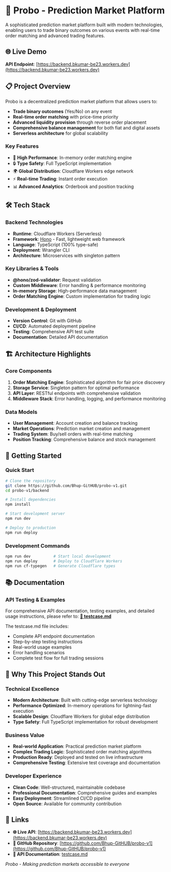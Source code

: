 # 🎯 Probo - Prediction Market Platform

A sophisticated prediction market platform built with modern technologies, enabling users to trade binary outcomes on various events with real-time order matching and advanced trading features.

## 🌐 Live Demo
**API Endpoint**: [https://backend.bkumar-be23.workers.dev](https://backend.bkumar-be23.workers.dev)

## 📋 Project Overview

Probo is a decentralized prediction market platform that allows users to:
- **Trade binary outcomes** (Yes/No) on any event
- **Real-time order matching** with price-time priority
- **Advanced liquidity provision** through reverse order placement
- **Comprehensive balance management** for both fiat and digital assets
- **Serverless architecture** for global scalability

### Key Features
- 🚀 **High Performance**: In-memory order matching engine
- 🔒 **Type Safety**: Full TypeScript implementation
- 🌍 **Global Distribution**: Cloudflare Workers edge network
- ⚡ **Real-time Trading**: Instant order execution
- 📊 **Advanced Analytics**: Orderbook and position tracking

## 🛠️ Tech Stack

### Backend Technologies
- **Runtime**: Cloudflare Workers (Serverless)
- **Framework**: [Hono](https://hono.dev/) - Fast, lightweight web framework
- **Language**: TypeScript (100% type-safe)
- **Deployment**: Wrangler CLI
- **Architecture**: Microservices with singleton pattern

### Key Libraries & Tools
- **@hono/zod-validator**: Request validation
- **Custom Middleware**: Error handling & performance monitoring
- **In-memory Storage**: High-performance data management
- **Order Matching Engine**: Custom implementation for trading logic

### Development & Deployment
- **Version Control**: Git with GitHub
- **CI/CD**: Automated deployment pipeline
- **Testing**: Comprehensive API test suite
- **Documentation**: Detailed API documentation

## 🏗️ Architecture Highlights

### Core Components
1. **Order Matching Engine**: Sophisticated algorithm for fair price discovery
2. **Storage Service**: Singleton pattern for optimal performance
3. **API Layer**: RESTful endpoints with comprehensive validation
4. **Middleware Stack**: Error handling, logging, and performance monitoring

### Data Models
- **User Management**: Account creation and balance tracking
- **Market Operations**: Prediction market creation and management
- **Trading System**: Buy/sell orders with real-time matching
- **Position Tracking**: Comprehensive balance and stock management

## 🚀 Getting Started

### Quick Start
```bash
# Clone the repository
git clone https://github.com/Bhup-GitHUB/probo-v1.git
cd probo-v1/backend

# Install dependencies
npm install

# Start development server
npm run dev

# Deploy to production
npm run deploy
```

### Development Commands
```bash
npm run dev          # Start local development
npm run deploy       # Deploy to Cloudflare Workers
npm run cf-typegen   # Generate Cloudflare types
```

## 📚 Documentation

### API Testing & Examples
For comprehensive API documentation, testing examples, and detailed usage instructions, please refer to:
**[📖 testcase.md](./testcase.md)**

The testcase.md file includes:
- Complete API endpoint documentation
- Step-by-step testing instructions
- Real-world usage examples
- Error handling scenarios
- Complete test flow for full trading sessions

## 🌟 Why This Project Stands Out

### Technical Excellence
- **Modern Architecture**: Built with cutting-edge serverless technology
- **Performance Optimized**: In-memory operations for lightning-fast execution
- **Scalable Design**: Cloudflare Workers for global edge distribution
- **Type Safety**: Full TypeScript implementation for robust development

### Business Value
- **Real-world Application**: Practical prediction market platform
- **Complex Trading Logic**: Sophisticated order matching algorithms
- **Production Ready**: Deployed and tested on live infrastructure
- **Comprehensive Testing**: Extensive test coverage and documentation

### Developer Experience
- **Clean Code**: Well-structured, maintainable codebase
- **Professional Documentation**: Comprehensive guides and examples
- **Easy Deployment**: Streamlined CI/CD pipeline
- **Open Source**: Available for community contribution

## 🔗 Links

- **🌐 Live API**: [https://backend.bkumar-be23.workers.dev](https://backend.bkumar-be23.workers.dev)
- **📂 GitHub Repository**: [https://github.com/Bhup-GitHUB/probo-v1](https://github.com/Bhup-GitHUB/probo-v1)
- **📖 API Documentation**: [testcase.md](./testcase.md)



*Probo - Making prediction markets accessible to everyone*
